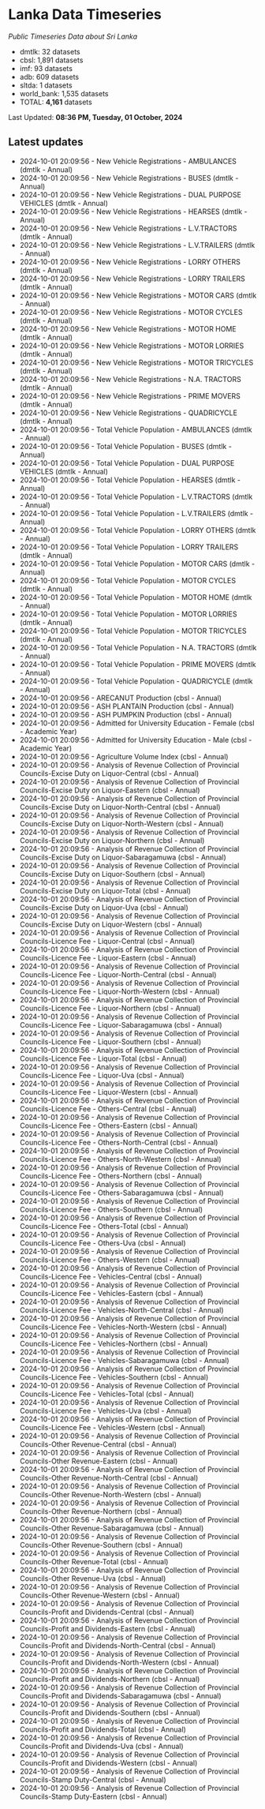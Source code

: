 # Lanka Data Timeseries
*Public Timeseries Data about Sri Lanka*

* dmtlk: 32 datasets
* cbsl: 1,891 datasets
* imf: 93 datasets
* adb: 609 datasets
* sltda: 1 datasets
* world_bank: 1,535 datasets
* TOTAL: **4,161** datasets

Last Updated: **08:36 PM, Tuesday, 01 October, 2024**

## Latest updates

* 2024-10-01 20:09:56 - New Vehicle Registrations - AMBULANCES (dmtlk - Annual)
* 2024-10-01 20:09:56 - New Vehicle Registrations - BUSES (dmtlk - Annual)
* 2024-10-01 20:09:56 - New Vehicle Registrations - DUAL PURPOSE VEHICLES (dmtlk - Annual)
* 2024-10-01 20:09:56 - New Vehicle Registrations - HEARSES (dmtlk - Annual)
* 2024-10-01 20:09:56 - New Vehicle Registrations - L.V.TRACTORS (dmtlk - Annual)
* 2024-10-01 20:09:56 - New Vehicle Registrations - L.V.TRAILERS (dmtlk - Annual)
* 2024-10-01 20:09:56 - New Vehicle Registrations - LORRY OTHERS (dmtlk - Annual)
* 2024-10-01 20:09:56 - New Vehicle Registrations - LORRY TRAILERS (dmtlk - Annual)
* 2024-10-01 20:09:56 - New Vehicle Registrations - MOTOR CARS (dmtlk - Annual)
* 2024-10-01 20:09:56 - New Vehicle Registrations - MOTOR CYCLES (dmtlk - Annual)
* 2024-10-01 20:09:56 - New Vehicle Registrations - MOTOR HOME (dmtlk - Annual)
* 2024-10-01 20:09:56 - New Vehicle Registrations - MOTOR LORRIES (dmtlk - Annual)
* 2024-10-01 20:09:56 - New Vehicle Registrations - MOTOR TRICYCLES (dmtlk - Annual)
* 2024-10-01 20:09:56 - New Vehicle Registrations - N.A. TRACTORS (dmtlk - Annual)
* 2024-10-01 20:09:56 - New Vehicle Registrations - PRIME MOVERS (dmtlk - Annual)
* 2024-10-01 20:09:56 - New Vehicle Registrations - QUADRICYCLE (dmtlk - Annual)
* 2024-10-01 20:09:56 - Total Vehicle Population - AMBULANCES (dmtlk - Annual)
* 2024-10-01 20:09:56 - Total Vehicle Population - BUSES (dmtlk - Annual)
* 2024-10-01 20:09:56 - Total Vehicle Population - DUAL PURPOSE VEHICLES (dmtlk - Annual)
* 2024-10-01 20:09:56 - Total Vehicle Population - HEARSES (dmtlk - Annual)
* 2024-10-01 20:09:56 - Total Vehicle Population - L.V.TRACTORS (dmtlk - Annual)
* 2024-10-01 20:09:56 - Total Vehicle Population - L.V.TRAILERS (dmtlk - Annual)
* 2024-10-01 20:09:56 - Total Vehicle Population - LORRY OTHERS (dmtlk - Annual)
* 2024-10-01 20:09:56 - Total Vehicle Population - LORRY TRAILERS (dmtlk - Annual)
* 2024-10-01 20:09:56 - Total Vehicle Population - MOTOR CARS (dmtlk - Annual)
* 2024-10-01 20:09:56 - Total Vehicle Population - MOTOR CYCLES (dmtlk - Annual)
* 2024-10-01 20:09:56 - Total Vehicle Population - MOTOR HOME (dmtlk - Annual)
* 2024-10-01 20:09:56 - Total Vehicle Population - MOTOR LORRIES (dmtlk - Annual)
* 2024-10-01 20:09:56 - Total Vehicle Population - MOTOR TRICYCLES (dmtlk - Annual)
* 2024-10-01 20:09:56 - Total Vehicle Population - N.A. TRACTORS (dmtlk - Annual)
* 2024-10-01 20:09:56 - Total Vehicle Population - PRIME MOVERS (dmtlk - Annual)
* 2024-10-01 20:09:56 - Total Vehicle Population - QUADRICYCLE (dmtlk - Annual)
* 2024-10-01 20:09:56 - ARECANUT Production (cbsl - Annual)
* 2024-10-01 20:09:56 - ASH PLANTAIN Production (cbsl - Annual)
* 2024-10-01 20:09:56 - ASH PUMPKIN Production (cbsl - Annual)
* 2024-10-01 20:09:56 - Admitted for University Education - Female (cbsl - Academic Year)
* 2024-10-01 20:09:56 - Admitted for University Education - Male (cbsl - Academic Year)
* 2024-10-01 20:09:56 - Agriculture Volume Index (cbsl - Annual)
* 2024-10-01 20:09:56 - Analysis of Revenue Collection of Provincial Councils-Excise Duty on Liquor-Central (cbsl - Annual)
* 2024-10-01 20:09:56 - Analysis of Revenue Collection of Provincial Councils-Excise Duty on Liquor-Eastern (cbsl - Annual)
* 2024-10-01 20:09:56 - Analysis of Revenue Collection of Provincial Councils-Excise Duty on Liquor-North-Central (cbsl - Annual)
* 2024-10-01 20:09:56 - Analysis of Revenue Collection of Provincial Councils-Excise Duty on Liquor-North-Western (cbsl - Annual)
* 2024-10-01 20:09:56 - Analysis of Revenue Collection of Provincial Councils-Excise Duty on Liquor-Northern (cbsl - Annual)
* 2024-10-01 20:09:56 - Analysis of Revenue Collection of Provincial Councils-Excise Duty on Liquor-Sabaragamuwa (cbsl - Annual)
* 2024-10-01 20:09:56 - Analysis of Revenue Collection of Provincial Councils-Excise Duty on Liquor-Southern (cbsl - Annual)
* 2024-10-01 20:09:56 - Analysis of Revenue Collection of Provincial Councils-Excise Duty on Liquor-Total (cbsl - Annual)
* 2024-10-01 20:09:56 - Analysis of Revenue Collection of Provincial Councils-Excise Duty on Liquor-Uva (cbsl - Annual)
* 2024-10-01 20:09:56 - Analysis of Revenue Collection of Provincial Councils-Excise Duty on Liquor-Western (cbsl - Annual)
* 2024-10-01 20:09:56 - Analysis of Revenue Collection of Provincial Councils-Licence Fee - Liquor-Central (cbsl - Annual)
* 2024-10-01 20:09:56 - Analysis of Revenue Collection of Provincial Councils-Licence Fee - Liquor-Eastern (cbsl - Annual)
* 2024-10-01 20:09:56 - Analysis of Revenue Collection of Provincial Councils-Licence Fee - Liquor-North-Central (cbsl - Annual)
* 2024-10-01 20:09:56 - Analysis of Revenue Collection of Provincial Councils-Licence Fee - Liquor-North-Western (cbsl - Annual)
* 2024-10-01 20:09:56 - Analysis of Revenue Collection of Provincial Councils-Licence Fee - Liquor-Northern (cbsl - Annual)
* 2024-10-01 20:09:56 - Analysis of Revenue Collection of Provincial Councils-Licence Fee - Liquor-Sabaragamuwa (cbsl - Annual)
* 2024-10-01 20:09:56 - Analysis of Revenue Collection of Provincial Councils-Licence Fee - Liquor-Southern (cbsl - Annual)
* 2024-10-01 20:09:56 - Analysis of Revenue Collection of Provincial Councils-Licence Fee - Liquor-Total (cbsl - Annual)
* 2024-10-01 20:09:56 - Analysis of Revenue Collection of Provincial Councils-Licence Fee - Liquor-Uva (cbsl - Annual)
* 2024-10-01 20:09:56 - Analysis of Revenue Collection of Provincial Councils-Licence Fee - Liquor-Western (cbsl - Annual)
* 2024-10-01 20:09:56 - Analysis of Revenue Collection of Provincial Councils-Licence Fee - Others-Central (cbsl - Annual)
* 2024-10-01 20:09:56 - Analysis of Revenue Collection of Provincial Councils-Licence Fee - Others-Eastern (cbsl - Annual)
* 2024-10-01 20:09:56 - Analysis of Revenue Collection of Provincial Councils-Licence Fee - Others-North-Central (cbsl - Annual)
* 2024-10-01 20:09:56 - Analysis of Revenue Collection of Provincial Councils-Licence Fee - Others-North-Western (cbsl - Annual)
* 2024-10-01 20:09:56 - Analysis of Revenue Collection of Provincial Councils-Licence Fee - Others-Northern (cbsl - Annual)
* 2024-10-01 20:09:56 - Analysis of Revenue Collection of Provincial Councils-Licence Fee - Others-Sabaragamuwa (cbsl - Annual)
* 2024-10-01 20:09:56 - Analysis of Revenue Collection of Provincial Councils-Licence Fee - Others-Southern (cbsl - Annual)
* 2024-10-01 20:09:56 - Analysis of Revenue Collection of Provincial Councils-Licence Fee - Others-Total (cbsl - Annual)
* 2024-10-01 20:09:56 - Analysis of Revenue Collection of Provincial Councils-Licence Fee - Others-Uva (cbsl - Annual)
* 2024-10-01 20:09:56 - Analysis of Revenue Collection of Provincial Councils-Licence Fee - Others-Western (cbsl - Annual)
* 2024-10-01 20:09:56 - Analysis of Revenue Collection of Provincial Councils-Licence Fee - Vehicles-Central (cbsl - Annual)
* 2024-10-01 20:09:56 - Analysis of Revenue Collection of Provincial Councils-Licence Fee - Vehicles-Eastern (cbsl - Annual)
* 2024-10-01 20:09:56 - Analysis of Revenue Collection of Provincial Councils-Licence Fee - Vehicles-North-Central (cbsl - Annual)
* 2024-10-01 20:09:56 - Analysis of Revenue Collection of Provincial Councils-Licence Fee - Vehicles-North-Western (cbsl - Annual)
* 2024-10-01 20:09:56 - Analysis of Revenue Collection of Provincial Councils-Licence Fee - Vehicles-Northern (cbsl - Annual)
* 2024-10-01 20:09:56 - Analysis of Revenue Collection of Provincial Councils-Licence Fee - Vehicles-Sabaragamuwa (cbsl - Annual)
* 2024-10-01 20:09:56 - Analysis of Revenue Collection of Provincial Councils-Licence Fee - Vehicles-Southern (cbsl - Annual)
* 2024-10-01 20:09:56 - Analysis of Revenue Collection of Provincial Councils-Licence Fee - Vehicles-Total (cbsl - Annual)
* 2024-10-01 20:09:56 - Analysis of Revenue Collection of Provincial Councils-Licence Fee - Vehicles-Uva (cbsl - Annual)
* 2024-10-01 20:09:56 - Analysis of Revenue Collection of Provincial Councils-Licence Fee - Vehicles-Western (cbsl - Annual)
* 2024-10-01 20:09:56 - Analysis of Revenue Collection of Provincial Councils-Other Revenue-Central (cbsl - Annual)
* 2024-10-01 20:09:56 - Analysis of Revenue Collection of Provincial Councils-Other Revenue-Eastern (cbsl - Annual)
* 2024-10-01 20:09:56 - Analysis of Revenue Collection of Provincial Councils-Other Revenue-North-Central (cbsl - Annual)
* 2024-10-01 20:09:56 - Analysis of Revenue Collection of Provincial Councils-Other Revenue-North-Western (cbsl - Annual)
* 2024-10-01 20:09:56 - Analysis of Revenue Collection of Provincial Councils-Other Revenue-Northern (cbsl - Annual)
* 2024-10-01 20:09:56 - Analysis of Revenue Collection of Provincial Councils-Other Revenue-Sabaragamuwa (cbsl - Annual)
* 2024-10-01 20:09:56 - Analysis of Revenue Collection of Provincial Councils-Other Revenue-Southern (cbsl - Annual)
* 2024-10-01 20:09:56 - Analysis of Revenue Collection of Provincial Councils-Other Revenue-Total (cbsl - Annual)
* 2024-10-01 20:09:56 - Analysis of Revenue Collection of Provincial Councils-Other Revenue-Uva (cbsl - Annual)
* 2024-10-01 20:09:56 - Analysis of Revenue Collection of Provincial Councils-Other Revenue-Western (cbsl - Annual)
* 2024-10-01 20:09:56 - Analysis of Revenue Collection of Provincial Councils-Profit and Dividends-Central (cbsl - Annual)
* 2024-10-01 20:09:56 - Analysis of Revenue Collection of Provincial Councils-Profit and Dividends-Eastern (cbsl - Annual)
* 2024-10-01 20:09:56 - Analysis of Revenue Collection of Provincial Councils-Profit and Dividends-North-Central (cbsl - Annual)
* 2024-10-01 20:09:56 - Analysis of Revenue Collection of Provincial Councils-Profit and Dividends-North-Western (cbsl - Annual)
* 2024-10-01 20:09:56 - Analysis of Revenue Collection of Provincial Councils-Profit and Dividends-Northern (cbsl - Annual)
* 2024-10-01 20:09:56 - Analysis of Revenue Collection of Provincial Councils-Profit and Dividends-Sabaragamuwa (cbsl - Annual)
* 2024-10-01 20:09:56 - Analysis of Revenue Collection of Provincial Councils-Profit and Dividends-Southern (cbsl - Annual)
* 2024-10-01 20:09:56 - Analysis of Revenue Collection of Provincial Councils-Profit and Dividends-Total (cbsl - Annual)
* 2024-10-01 20:09:56 - Analysis of Revenue Collection of Provincial Councils-Profit and Dividends-Uva (cbsl - Annual)
* 2024-10-01 20:09:56 - Analysis of Revenue Collection of Provincial Councils-Profit and Dividends-Western (cbsl - Annual)
* 2024-10-01 20:09:56 - Analysis of Revenue Collection of Provincial Councils-Stamp Duty-Central (cbsl - Annual)
* 2024-10-01 20:09:56 - Analysis of Revenue Collection of Provincial Councils-Stamp Duty-Eastern (cbsl - Annual)